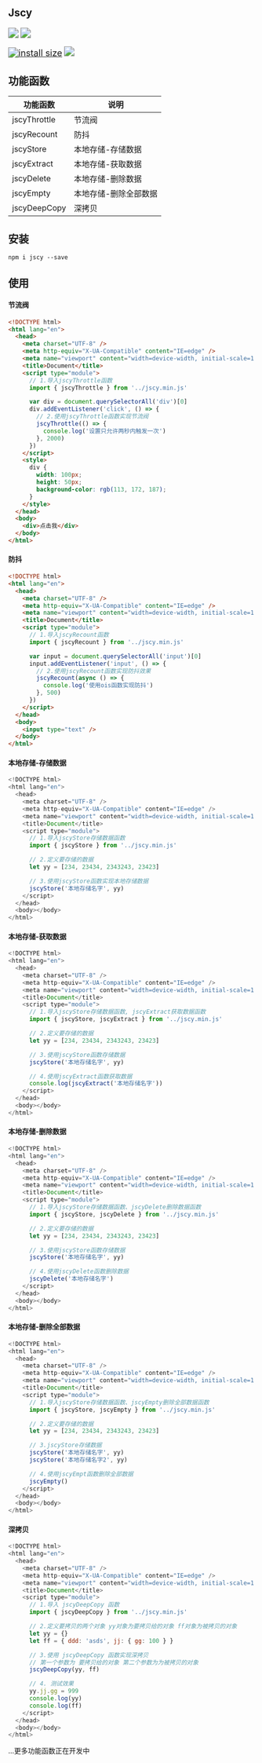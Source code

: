 ## Jscy

[<img src="https://img.shields.io/badge/npm-v1.0.0-important?color=rgb(255,86,39)" style="zoom:130%;" />](https://github.com/learnguos/jscy)    [<img src="https://data.jsdelivr.com/v1/package/npm/learnguos-toolkit/badge" style="zoom:130%;" />](https://www.jsdelivr.com/package/npm/jscy) 

[<img src="https://packagephobia.com/badge?p=jscy" alt="install size" style="zoom:130%;" />](https://packagephobia.com/result?p=jscy)   <img src="https://img.shields.io/badge/QQ%E4%BA%A4%E6%B5%81%E7%BE%A4-761530245-blue" style="zoom:130%;" />

## 功能函数

| 功能函数     | 说明                  |
| ------------ | --------------------- |
| jscyThrottle | 节流阀                |
| jscyRecount  | 防抖                  |
| jscyStore    | 本地存储-存储数据     |
| jscyExtract  | 本地存储-获取数据     |
| jscyDelete   | 本地存储-删除数据     |
| jscyEmpty    | 本地存储-删除全部数据 |
| jscyDeepCopy | 深拷贝                |

## 安装

```
npm i jscy --save
```

## 使用

#### 节流阀

```html
<!DOCTYPE html>
<html lang="en">
  <head>
    <meta charset="UTF-8" />
    <meta http-equiv="X-UA-Compatible" content="IE=edge" />
    <meta name="viewport" content="width=device-width, initial-scale=1.0" />
    <title>Document</title>
    <script type="module">
      // 1.导入jscyThrottle函数
      import { jscyThrottle } from '../jscy.min.js'

      var div = document.querySelectorAll('div')[0]
      div.addEventListener('click', () => {
        // 2.使用jscyThrottle函数实现节流阀
        jscyThrottle(() => {
          console.log('设置只允许两秒内触发一次')
        }, 2000)
      })
    </script>
    <style>
      div {
        width: 100px;
        height: 50px;
        background-color: rgb(113, 172, 187);
      }
    </style>
  </head>
  <body>
    <div>点击我</div>
  </body>
</html>
```

#### 防抖

```html
<!DOCTYPE html>
<html lang="en">
  <head>
    <meta charset="UTF-8" />
    <meta http-equiv="X-UA-Compatible" content="IE=edge" />
    <meta name="viewport" content="width=device-width, initial-scale=1.0" />
    <title>Document</title>
    <script type="module">
      // 1.导入jscyRecount函数
      import { jscyRecount } from '../jscy.min.js'

      var input = document.querySelectorAll('input')[0]
      input.addEventListener('input', () => {
        // 2.使用jscyRecount函数实现防抖效果
        jscyRecount(async () => {
          console.log('使用ois函数实现防抖')
        }, 500)
      })
    </script>
  </head>
  <body>
    <input type="text" />
  </body>
</html>
```


#### 本地存储-存储数据

```javascript
<!DOCTYPE html>
<html lang="en">
  <head>
    <meta charset="UTF-8" />
    <meta http-equiv="X-UA-Compatible" content="IE=edge" />
    <meta name="viewport" content="width=device-width, initial-scale=1.0" />
    <title>Document</title>
    <script type="module">
      // 1.导入jscyStore存储数据函数
      import { jscyStore } from '../jscy.min.js'

      // 2.定义要存储的数据
      let yy = [234, 23434, 2343243, 23423]

      // 3.使用jscyStore函数实现本地存储数据
      jscyStore('本地存储名字', yy)
    </script>
  </head>
  <body></body>
</html>
```

#### 本地存储-获取数据

```javascript
<!DOCTYPE html>
<html lang="en">
  <head>
    <meta charset="UTF-8" />
    <meta http-equiv="X-UA-Compatible" content="IE=edge" />
    <meta name="viewport" content="width=device-width, initial-scale=1.0" />
    <title>Document</title>
    <script type="module">
      // 1.导入jscyStore存储数据函数, jscyExtract获取数据函数
      import { jscyStore, jscyExtract } from '../jscy.min.js'

      // 2.定义要存储的数据
      let yy = [234, 23434, 2343243, 23423]

      // 3.使用jscyStore函数存储数据
      jscyStore('本地存储名字', yy)

      // 4.使用jscyExtract函数获取数据
      console.log(jscyExtract('本地存储名字'))
    </script>
  </head>
  <body></body>
</html>
```

#### 本地存储-删除数据

```javascript
<!DOCTYPE html>
<html lang="en">
  <head>
    <meta charset="UTF-8" />
    <meta http-equiv="X-UA-Compatible" content="IE=edge" />
    <meta name="viewport" content="width=device-width, initial-scale=1.0" />
    <title>Document</title>
    <script type="module">
      // 1.导入jscyStore存储数据函数、jscyDelete删除数据函数
      import { jscyStore, jscyDelete } from '../jscy.min.js'

      // 2.定义要存储的数据
      let yy = [234, 23434, 2343243, 23423]

      // 3.使用jscyStore函数存储数据
      jscyStore('本地存储名字', yy)

      // 4.使用jscyDelete函数删除数据
      jscyDelete('本地存储名字')
    </script>
  </head>
  <body></body>
</html>
```

#### 本地存储-删除全部数据

```javascript
<!DOCTYPE html>
<html lang="en">
  <head>
    <meta charset="UTF-8" />
    <meta http-equiv="X-UA-Compatible" content="IE=edge" />
    <meta name="viewport" content="width=device-width, initial-scale=1.0" />
    <title>Document</title>
    <script type="module">
      // 1.导入jscyStore存储数据函数、jscyEmpty删除全部数据函数
      import { jscyStore, jscyEmpty } from '../jscy.min.js'

      // 2.定义要存储的数据
      let yy = [234, 23434, 2343243, 23423]

      // 3.jscyStore存储数据
      jscyStore('本地存储名字', yy)
      jscyStore('本地存储名字2', yy)

      // 4.使用jscyEmpt函数删除全部数据
      jscyEmpty()
    </script>
  </head>
  <body></body>
</html>
```

#### 深拷贝

```javascript
<!DOCTYPE html>
<html lang="en">
  <head>
    <meta charset="UTF-8" />
    <meta http-equiv="X-UA-Compatible" content="IE=edge" />
    <meta name="viewport" content="width=device-width, initial-scale=1.0" />
    <title>Document</title>
    <script type="module">
      // 1.导入 jscyDeepCopy 函数
      import { jscyDeepCopy } from '../jscy.min.js'

      // 2.定义要拷贝的两个对象 yy对象为要拷贝给的对象 ff对象为被拷贝的对象
      let yy = {}
      let ff = { ddd: 'asds', jj: { gg: 100 } }

      // 3.使用 jscyDeepCopy 函数实现深拷贝
      // 第一个参数为 要拷贝给的对象 第二个参数为为被拷贝的对象
      jscyDeepCopy(yy, ff)

      // 4. 测试效果
      yy.jj.gg = 999
      console.log(yy)
      console.log(ff)
    </script>
  </head>
  <body></body>
</html>
```

...更多功能函数正在开发中



